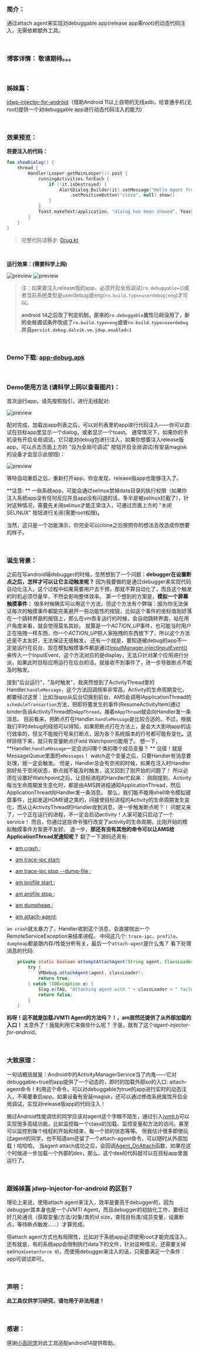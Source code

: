 ### 简介：
通过attach agent来实现对debuggable app(release app需root)的动态代码注入，无需依赖额外工具。

<br/>

### 博客详情： 敬请期待。。。

<br/>

### 姊妹篇：
[jdwp-injector-for-android](https://github.com/wuyr/jdwp-injector-for-android)（借助Android 11以上自带的无线adb，给普通手机(无root)提供一个对debuggable app进行动态代码注入的能力)

<br/>

### 效果预览：

**将要注入的代码：**

```kotlin
fun showDialog() {
    thread {
        Handler(Looper.getMainLooper()).post {
            runningActivities.forEach {
                if (!it.isDestroyed) {
                    AlertDialog.Builder(it).setMessage("Hello Agent from $application")
                        .setPositiveButton("close", null).show()
                }
            }
            Toast.makeText(application, "dialog has been showed", Toast.LENGTH_LONG).show()
        }
    }
}
```

>完整代码请移步: [Drug.kt](https://github.com/wuyr/agent-injector-for-android/blob/master/app/src/main/java/com/wuyr/agent_injector_test/Drug.kt)

<br/>

**运行效果：(需要科学上网)**

![preview](https://github.com/wuyr/agent-injector-for-android/raw/main/previews/1.gif)
![preview](https://github.com/wuyr/agent-injector-for-android/raw/main/previews/2.gif)

>注：如果要注入release版的app，必须开启全局调试(`ro.debuggable=1`)或者当前系统类型是userdebug或eng(`ro.build.type=userdebug|eng`)才可以。
>
> **android 14之后改了判定机制，原来的`ro.debuggable`属性已经没用了，新的全局调试条件改成了`ro.build.type=eng`或者`ro.build.type=userdebug`并且`persist.debug.dalvik.vm.jdwp.enabled=1`**

<br/>

### Demo下载: [app-debug.apk](https://github.com/wuyr/agent-injector-for-android/raw/main/app-debug.apk)

<br/>

### Demo使用方法 (请科学上网以查看图片)：
首次运行app，请先按照指引，进行无线配对:

![preview](https://github.com/wuyr/agent-injector-for-android/raw/main/previews/3.png)

配对完成，加载出app列表之后，可以对列表里的app进行代码注入——你可以尝试在目标app里显示一个dialog，或者显示一个toast。
通常情况下，如果你的手机没有开启全局调试，它只能对debug包进行注入，如果你想要注入release版app，可以点击页面上方的 "设为全局可调试" 按钮开启全局调试(有安装magisk的设备才会显示此按钮)：

![preview](https://github.com/wuyr/agent-injector-for-android/raw/main/previews/4.png)

等待自动重启之后，重新打开app，你会发现，release版app也能够注入了。

**注意: ** 一些系统app，可能会通过selinux禁掉data目录的执行权限（如果你注入系统app没有任何反应并且app没有闪退的话，多半是被selinux拦截了），针对这种情况，需要先关闭selinux才能正常注入，可通过页面上方的 "关闭SELINUX" 按钮进行关闭(需要root权限)。

当然，这只是一个功能演示，你完全可以clone之后按照你的想法去改造成你想要的样子。

<br/>

### 诞生背景：
之前在写android端debugger的时候，忽然想到了一个问题：**debugger在设置断点之后，怎样才可以让它主动触发呢？** 因为我要做的是通过debugger来实现代码自动化注入，这个过程中如果需要用户去干预，那就不算自动化了，而且这个触发的时机必须尽量早，不然会影响整体效率。
第一个想到的方案是，**模拟一个屏幕触摸事件：**
很多时候确实可以用这个方法，但这个方法有个弊端：因为你无法保证每次的触摸事件都能完美避开一些功能性的按钮，比如这个事件的坐标值刚好落在一个跳转界面的按钮上，那么在vm恢复运行的时候，会自动跳转界面，站在用户角度来看，就会觉得莫名其妙。
就算是一个*ACTION_UP*事件，也可能当时用户正在拖拽一样东西，你一个*ACTION_UP*把人家拖拽的东西放下了，所以这个方法还是不太友好，无法保证无感触发。
还有一个就是，要知道被debug的app不一定是运行在前台，现在模拟触摸事件都是通过[InputManager.injectInputEvent()](http://aosp.app/android-11.0.0_r1/xref/frameworks/base/core/java/android/hardware/input/InputManager.java#896)来传入一个InputEvent，这个方法对应的是display，无法只针对某个应用进行分派，如果此时目标应用运行在后台的话，就接收不到事件了，进一步导致断点不能及时触发。

提到"后台运行"，"及时触发"，我突然想到了ActivityThread里的Handler.`handleMessage`，这个方法回调频率非常高，Activity的生命周期变化，都要经过这里：比如当app从后台切换到前台，AMS会调用IApplicationThread的`scheduleTransaction`方法，把即将要发生的事件(ResumeActivityItem)通过binder告诉ActivityThread的`mAppThread`，接着`mAppThread`就会向Handler发一条消息。 
目前看来，把断点打在Handler.`handleMessage`是比较合适的。不过，根据我们平时debug的经验可以得知，如果把断点打在方法上，是会大大影响app的运行效率的，但又不能按行号来打断点，因为各个系统版本的行号都可能有变化。这样排除下来，就只有变量断点(Field Watchpoint)能用了。
想一下，**Handler.`handleMessage`一定会访问哪个类的哪个成员变量？ **
没错！就是MessageQueue里面的`mMessages`！ watch这个变量之后，只要Handler有消息要处理，就一定会触发。
但是，Handler总会有空闲的时候，如果在注入时Handler刚好处于空闲状态，断点就不能及时触发，这又回到了刚开始的问题了！ 所以必须在设置好Watchpoint之后，让目标进程的Handler忙起来：
刚刚提到，Activity每当生命周期发生变化时，都是由AMS跨进程通知ApplicationThread，然后ApplicationThread向Handler发一条消息。
那么，我们能不能用shell命令模拟键盘事件，比如发送HOME键之类的，间接使目标进程的Activity的生命周期发生变化，而从让ActivityThread的Handler收到消息，进一步触发断点呢？！
问题又来了，一个正在运行的进程，不一定会启动activity！人家可能只启动了一个service！ 而且，你通过这些命令强行改变了activity的生命周期，比刚开始的模拟触摸事件方案更不友好。
退一步，**那还有没有其他的命令可以让AMS给ApplicationThread发通知呢？**
翻了一下源码还真有: 
 -  [am crash <package>](https://aosp.app/android-11.0.0_r1/xref/frameworks/base/core/java/android/app/ActivityThread.java#1220);
 
 -  [am trace-ipc start](https://aosp.app/android-11.0.0_r1/xref/frameworks/base/core/java/android/app/ActivityThread.java#1689);
  
 -  [am trace-ipc stop --dump-file <output path>](https://aosp.app/android-11.0.0_r1/xref/frameworks/base/core/java/android/app/ActivityThread.java#1694);
  
 -  [am profile start <package> <output path>](https://aosp.app/android-11.0.0_r1/xref/frameworks/base/core/java/android/app/ActivityThread.java#1170);
  
 -  [am profile stop <package>](https://aosp.app/android-11.0.0_r1/xref/frameworks/base/core/java/android/app/ActivityThread.java#1170);
  
 -  [am dumpheap <package>](https://aosp.app/android-11.0.0_r1/xref/frameworks/base/core/java/android/app/ActivityThread.java#1175);
  
 -  [am attach-agent](https://aosp.app/android-11.0.0_r1/xref/frameworks/base/core/java/android/app/ActivityThread.java#1196); 

`am crash`就太暴力了，Handler收到这个消息，会直接抛出一个RemoteServiceException来结束进程。
中间这几个: `trace-ipc`、`profile`、`dumpheap`都是跟内存/性能分析有关，最后一个`attach-agent`是什么鬼？ 看下处理消息的代码:
```java
    private static boolean attemptAttachAgent(String agent, ClassLoader classLoader) {
        try {
            VMDebug.attachAgent(agent, classLoader);
            return true;
        } catch (IOException e) {
            Slog.e(TAG, "Attaching agent with " + classLoader + " failed: " + agent);
            return false;
        }
    }
```

**妈呀！这不就是加载JVMTI Agent的方法吗？！，am居然还提供了从外部加载的入口！**
太意外了！我能利用它来做些什么呢？
于是，就有了这个*agent-injector-for-android*。

<br/>

### 大致原理：
一句话概括就是：Android中的ActivityManagerService当了内鬼——它对debuggable=true的app提供了一个动态的，即时的加载外部so的入口: attach-agent命令！利用这个命令，可以对debuggable为true的app进行实时的动态注入，不需要重启app。如果设备有安装magisk，还可以通过修改系统属性开启全局调试，实现对release版app的代码注入！

做过Android性能调优的同学应该对agent这个字眼不陌生，通过引入[jvmti.h](https://aosp.app/android-11.0.0_r1/xref/art/openjdkjvmti/include/jvmti.h)可以实现很多高级功能，比如监控每一个class的加载、监控变量和方法的访问，甚至可以监控到每个线程的开始和结束，每一个锁的状态等等。 但我估计很多即使玩过agent的同学，也不知道am还留了一个attach-agent命令，可以随时从外部加载！哈哈哈。
当agent attach成功之后，会回调[Agent_OnAttach](https://aosp.app/android-11.0.0_r1/xref/art/openjdkjvmti/include/jvmti.h#53)函数，如果在这个时候进一步加载一个外部的dex，那么，这个dex的代码就可以在目标app里面运行了。

<br/>

### 跟姊妹篇 jdwp-injector-for-android 的区别？
理论上来说，使用attach agent来注入，效率是要高于debugger的，因为debugger其本身也是一个JVMTI Agent，而且debugger的初始化工作，要经过好几轮通讯（获取变量/方法/对象/类的id size，查找目标类/成员变量，设置断点，等待断点触发……）才算完成。

但attach agent方式也有局限性，比如对于系统app必须使用root才能完成注入，还有就是，有的系统app会限制执行data下的文件，针对这种情况，还需要关掉selinux(`setenforce 0`)，而使用debugger来注入的话，只需要满足一个条件：app可调试即可。

<br/>

### 声明：
**此工具仅供学习研究，请勿用于非法用途！**

<br/>

### 感谢：
感谢[小高同学](https://github.com/GaoYuCan)对此工具适配android14提供帮助。

